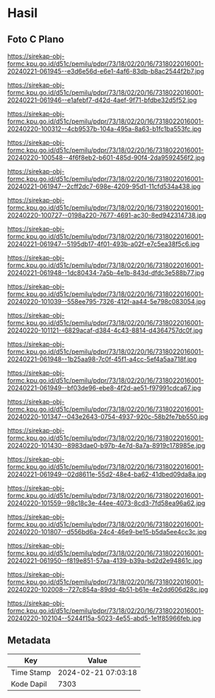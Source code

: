 # Hasil

## Foto C Plano

https://sirekap-obj-formc.kpu.go.id/d51c/pemilu/pdpr/73/18/02/20/16/7318022016001-20240221-061945--e3d6e56d-e6e1-4af6-83db-b8ac2544f2b7.jpg

https://sirekap-obj-formc.kpu.go.id/d51c/pemilu/pdpr/73/18/02/20/16/7318022016001-20240221-061946--e1afebf7-d42d-4aef-9f71-bfdbe32d5f52.jpg

https://sirekap-obj-formc.kpu.go.id/d51c/pemilu/pdpr/73/18/02/20/16/7318022016001-20240220-100312--4cb9537b-104a-495a-8a63-b1fc1ba553fc.jpg

https://sirekap-obj-formc.kpu.go.id/d51c/pemilu/pdpr/73/18/02/20/16/7318022016001-20240220-100548--4f6f8eb2-b601-485d-90f4-2da9592456f2.jpg

https://sirekap-obj-formc.kpu.go.id/d51c/pemilu/pdpr/73/18/02/20/16/7318022016001-20240221-061947--2cff2dc7-698e-4209-95d1-11cfd534a438.jpg

https://sirekap-obj-formc.kpu.go.id/d51c/pemilu/pdpr/73/18/02/20/16/7318022016001-20240220-100727--0198a220-7677-4691-ac30-8ed942314738.jpg

https://sirekap-obj-formc.kpu.go.id/d51c/pemilu/pdpr/73/18/02/20/16/7318022016001-20240221-061947--5195db17-4f01-493b-a02f-e7c5ea38f5c6.jpg

https://sirekap-obj-formc.kpu.go.id/d51c/pemilu/pdpr/73/18/02/20/16/7318022016001-20240221-061948--1dc80434-7a5b-4e1b-843d-dfdc3e588b77.jpg

https://sirekap-obj-formc.kpu.go.id/d51c/pemilu/pdpr/73/18/02/20/16/7318022016001-20240220-101039--558ee795-7326-412f-aa44-5e798c083054.jpg

https://sirekap-obj-formc.kpu.go.id/d51c/pemilu/pdpr/73/18/02/20/16/7318022016001-20240220-101121--6829acaf-d384-4c43-8814-d4364757dc0f.jpg

https://sirekap-obj-formc.kpu.go.id/d51c/pemilu/pdpr/73/18/02/20/16/7318022016001-20240221-061948--1b25aa98-7c0f-45f1-a4cc-5ef4a5aa718f.jpg

https://sirekap-obj-formc.kpu.go.id/d51c/pemilu/pdpr/73/18/02/20/16/7318022016001-20240221-061949--bf03de96-ebe8-4f2d-ae51-f97991cdca67.jpg

https://sirekap-obj-formc.kpu.go.id/d51c/pemilu/pdpr/73/18/02/20/16/7318022016001-20240220-101347--043e2643-0754-4937-920c-58b2fe7bb550.jpg

https://sirekap-obj-formc.kpu.go.id/d51c/pemilu/pdpr/73/18/02/20/16/7318022016001-20240220-101430--8983dae0-b97b-4e7d-8a7a-8919c178985e.jpg

https://sirekap-obj-formc.kpu.go.id/d51c/pemilu/pdpr/73/18/02/20/16/7318022016001-20240221-061949--02d8611e-55d2-48e4-ba62-41dbed09da8a.jpg

https://sirekap-obj-formc.kpu.go.id/d51c/pemilu/pdpr/73/18/02/20/16/7318022016001-20240220-101559--98c18c3e-44ee-4073-8cd3-7fd58ea96a62.jpg

https://sirekap-obj-formc.kpu.go.id/d51c/pemilu/pdpr/73/18/02/20/16/7318022016001-20240220-101807--d556bd6a-24c4-46e9-be15-b5da5ee4cc3c.jpg

https://sirekap-obj-formc.kpu.go.id/d51c/pemilu/pdpr/73/18/02/20/16/7318022016001-20240221-061950--f819e851-57aa-4139-b39a-bd2d2e94861c.jpg

https://sirekap-obj-formc.kpu.go.id/d51c/pemilu/pdpr/73/18/02/20/16/7318022016001-20240220-102008--727c854a-89dd-4b51-b61e-4e2dd606d28c.jpg

https://sirekap-obj-formc.kpu.go.id/d51c/pemilu/pdpr/73/18/02/20/16/7318022016001-20240220-102104--5244f15a-5023-4e55-abd5-1e1f85966feb.jpg


## Metadata

| Key        | Value               |
| ---------- | ------------------- |
| Time Stamp | 2024-02-21 07:03:18 |
| Kode Dapil | 7303                |



